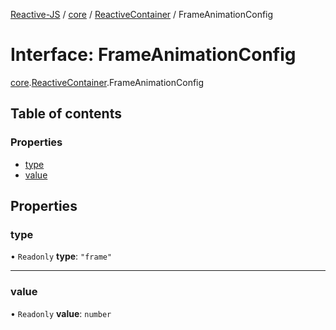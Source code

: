 [Reactive-JS](../README.md) / [core](../modules/core.md) / [ReactiveContainer](../modules/core.ReactiveContainer.md) / FrameAnimationConfig

# Interface: FrameAnimationConfig

[core](../modules/core.md).[ReactiveContainer](../modules/core.ReactiveContainer.md).FrameAnimationConfig

## Table of contents

### Properties

- [type](core.ReactiveContainer.FrameAnimationConfig.md#type)
- [value](core.ReactiveContainer.FrameAnimationConfig.md#value)

## Properties

### type

• `Readonly` **type**: ``"frame"``

___

### value

• `Readonly` **value**: `number`
